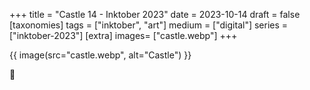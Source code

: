 +++
title = "Castle 14 - Inktober 2023"
date = 2023-10-14
draft =  false
[taxonomies]
tags = ["inktober", "art"]
medium = ["digital"]
series = ["inktober-2023"]
[extra]
images= ["castle.webp"]
+++

{{ image(src="castle.webp", alt="Castle") }}

🏰
